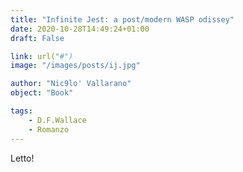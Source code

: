 ```yaml
---
title: "Infinite Jest: a post/modern WASP odissey"
date: 2020-10-28T14:49:24+01:00
draft: False 

link: url("#") 
image: "/images/posts/ij.jpg"

author: "Nic9lo' Vallarano"
object: "Book"

tags: 
    - D.F.Wallace
    - Romanzo 
---
```


Letto!
